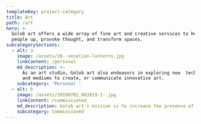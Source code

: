 ```yaml
---
templateKey: project-category
title: Art
path: /art
hero: >-
  Golob art offers a wide array of fine art and creative services to help lift
  people up, provoke thought, and transform spaces.
subcategorySections:
  - alt: a
    image: /assets/10.-venetian-lanterns.jpg
    linkContent: /personal
    md_description: >-
      As an art studio, Golob art also endeavors in exploring new  techniques
      and mediums to create, or communicate innovative art.
    subcategory: 'Personal '
  - alt: b
    image: /assets/20180702_083819-1-.jpg
    linkContent: /commissioned
    md_description: Golob art's mission is to increase the presence of
    subcategory: Commissioned
---
```


